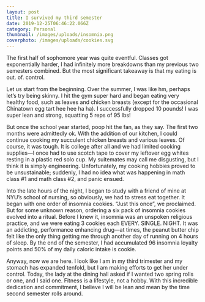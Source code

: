 ```yaml
---
layout: post
title: I survived my third semester
date: 2019-12-25T06:46:22.066Z
category: Personal
thumbnail: /images/uploads/insomnia.png
coverphoto: /images/uploads/cookies.svg
---
```

The first half of sophomore year was quite eventful. Classes got exponentially harder, I had infinitely more breakdowns than my previous two semesters combined. But the most significant takeaway is that my eating is out. of. control.

Let us start from the beginning. Over the summer, I was like hm, perhaps let’s try being skinny. I hit the gym super hard and began eating very healthy food, such as leaves and chicken breasts (except for the occasional Chinatown egg tart hee hee ha ha). I successfully dropped 10 pounds! I was super lean and strong, squatting 5 reps of 95 lbs!

But once the school year started, poop hit the fan, as they say. The first two months were admittedly ok. With the addition of our kitchen, I could continue cooking my succulent chicken breasts and various leaves. Of course, it was tough. It is college after all and we had limited cooking supplies—I once had to use scotch tape to cover my leftover egg whites resting in a plastic red solo cup. My suitemates may call me disgusting, but I think it is simply engineering. Unfortunately, my cooking hobbies proved to be unsustainable; suddenly, I had no idea what was happening in math class #1 and math class #2, and panic ensued.

Into the late hours of the night, I began to study with a friend of mine at NYU’s school of nursing, so obviously, we had to stress eat together. It began with one order of insomnia cookies. “Just this once”, we proclaimed. But for some unknown reason, ordering a six pack of insomnia cookies evolved into a ritual. Before I knew it, insomnia was an unspoken religious practice, and we were eating 3 cookies each EVERY. SINGLE. NIGHT. It was an addicting, performance enhancing drug—at times, the peanut butter chip felt like the only thing getting me through another day of running on 4 hours of sleep. By the end of the semester, I had accumulated 96 insomnia loyalty points and 50% of my daily caloric intake is cookie.

Anyway, now we are here. I look like I am in my third trimester and my stomach has expanded tenfold, but I am making efforts to get her under control. Today, the lady at the dining hall asked if I wanted two spring rolls or one, and I said one. Fitness is a lifestyle, not a hobby. With this incredible dedication and commitment, I believe I will be lean and mean by the time second semester rolls around.